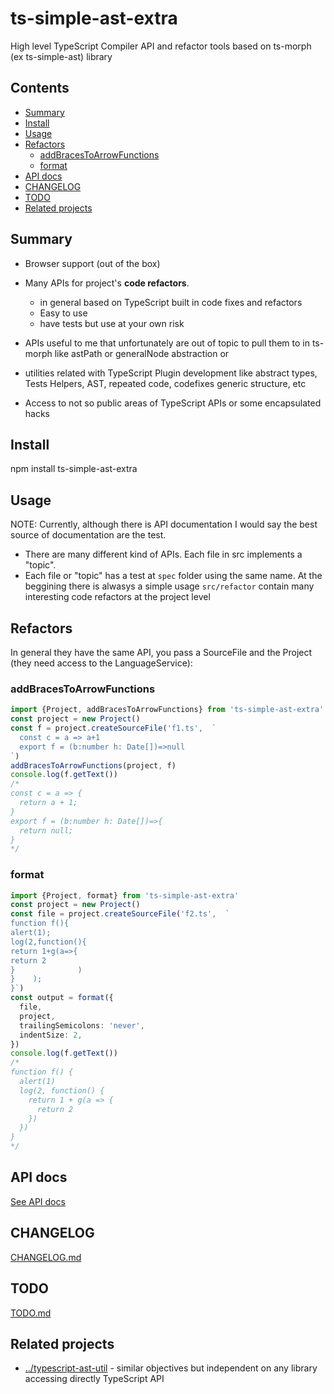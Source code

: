 # ts-simple-ast-extra

High level TypeScript Compiler API and refactor tools based on ts-morph (ex ts-simple-ast) library


## Contents

<!-- toc -->

- [Summary](#summary)
- [Install](#install)
- [Usage](#usage)
- [Refactors](#refactors)
  * [addBracesToArrowFunctions](#addbracestoarrowfunctions)
  * [format](#format)
- [API docs](#api-docs)
- [CHANGELOG](#changelog)
- [TODO](#todo)
- [Related projects](#related-projects)

<!-- tocstop -->

## Summary

 * Browser support (out of the box)

 * Many APIs for project's **code refactors**. 
   * in general based on TypeScript built in code fixes and refactors
   * Easy to use
   * have tests but use at your own risk

 * APIs useful to me that unfortunately are out of topic to pull them to in ts-morph like astPath or generalNode abstraction or 

 * utilities related with TypeScript Plugin development like abstract types, Tests Helpers, AST, repeated code, codefixes generic structure, etc

 * Access to not so public areas of TypeScript APIs or some encapsulated hacks

## Install

npm install ts-simple-ast-extra

## Usage

NOTE: Currently, although there is API documentation I would say the best source of documentation are the test. 
 * There are many different kind of APIs. Each file in src implements a "topic". 
 * Each file or "topic" has a test at `spec` folder using the same name. At the beggining there is alwasys a simple usage
`src/refactor` contain many interesting code refactors at the project level

## Refactors

In general they have the same API, you pass a SourceFile and the Project (they need access to the LanguageService):


### addBracesToArrowFunctions

```ts
import {Project, addBracesToArrowFunctions} from 'ts-simple-ast-extra'
const project = new Project()
const f = project.createSourceFile('f1.ts',  `
  const c = a => a+1
  export f = (b:number h: Date[])=>null
`)
addBracesToArrowFunctions(project, f)
console.log(f.getText())
/*
const c = a => { 
  return a + 1; 
} 
export f = (b:number h: Date[])=>{ 
  return null; 
}
*/
```

### format


```ts
import {Project, format} from 'ts-simple-ast-extra'
const project = new Project()
const file = project.createSourceFile('f2.ts',  `
function f(){
alert(1);
log(2,function(){
return 1+g(a=>{
return 2
}              )
}    );
}`)
const output = format({
  file,
  project,
  trailingSemicolons: 'never',
  indentSize: 2,
})
console.log(f.getText())
/*
function f() {
  alert(1)
  log(2, function() {
    return 1 + g(a => {
      return 2
    })
  })
}
*/
```

## API docs

[See API docs](https://cancerberosgx.github.io/typescript-plugins-of-mine/ts-simple-ast-extra/)

## CHANGELOG

[CHANGELOG.md](CHANGELOG.md)

## TODO

[TODO.md](TODO.md)

## Related projects

 * [../typescript-ast-util](typescript-ast-util) - similar objectives but independent on any library accessing directly TypeScript API